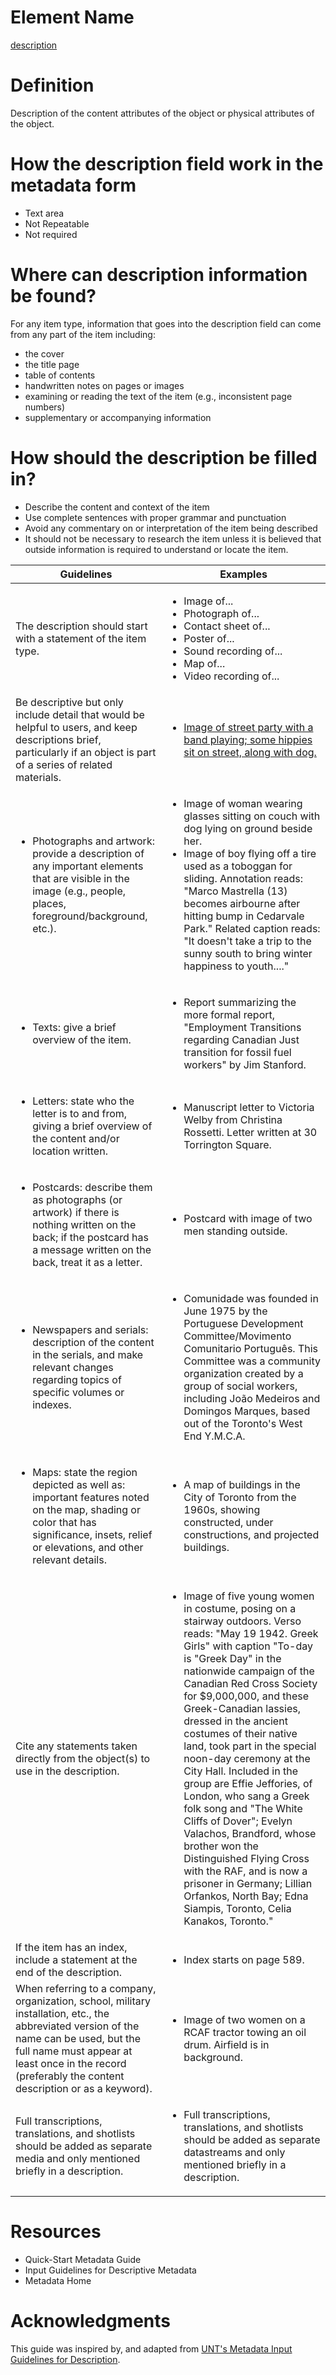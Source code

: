 # Element Name

[description](https://www.dublincore.org/specifications/dublin-core/dcmi-terms/#http://purl.org/dc/terms/description)

# Definition

Description of the content attributes of the object or physical attributes of the object.

# How the description field work in the metadata form

* Text area
* Not Repeatable
* Not required

# Where can description information be found?

For any item type, information that goes into the description field can come from any part of the item including:

* the cover
* the title page
* table of contents
* handwritten notes on pages or images
* examining or reading the text of the item (e.g., inconsistent page numbers)
* supplementary or accompanying information

# How should the description be filled in?

* Describe the content and context of the item
* Use complete sentences with proper grammar and punctuation
* Avoid any commentary on or interpretation of the item being described
* It should not be necessary to research the item unless it is believed that outside information is required to understand or locate the item.

| Guidelines | Examples |
| ---------- | -------- |
| The description should start with a statement of the item type. | <ul><li>Image of...</li><li>Photograph of...</li><li>Contact sheet of...</li><li>Poster of...</li><li>Sound recording of...</li><li>Map of...</li><li>Video recording of...</li></ul> |
| Be descriptive but only include detail that would be helpful to users, and keep descriptions brief, particularly if an object is part of a series of related materials. | <ul><li>[Image of street party with a band playing; some hippies sit on street, along with dog.](https://digital.library.yorku.ca/islandora/object/yul:88687)</li></ul>|
| <ul><li>Photographs and artwork: provide a description of any important elements that are visible in the image (e.g., people, places, foreground/background, etc.).</li></ul> | <ul><li>Image of woman wearing glasses sitting on couch with dog lying on ground beside her.</li><li>    Image of boy flying off a tire used as a toboggan for sliding. Annotation reads: "Marco Mastrella (13) becomes airbourne after hitting bump in Cedarvale Park." Related caption reads: "It doesn't take a trip to the sunny south to bring winter happiness to youth...."</li></ul> |
| <ul><li>Texts: give a brief overview of the item.</li></ul> | <ul><li>Report summarizing the more formal report, "Employment Transitions regarding Canadian Just transition for fossil fuel workers" by Jim Stanford.</li></ul> |
| <ul><li>Letters: state who the letter is to and from, giving a brief overview of the content and/or location written.</li></ul> | <ul><li>Manuscript letter to Victoria Welby from Christina Rossetti. Letter written at 30 Torrington Square.</li></ul> |
| <ul><li>Postcards: describe them as photographs (or artwork) if there is nothing written on the back; if the postcard has a message written on the back, treat it as a letter.</li></ul> | <ul><li>Postcard with image of two men standing outside.</li></ul> |
| <ul><li>Newspapers and serials: description of the content in the serials, and make relevant changes regarding topics of specific volumes or indexes.</li></ul> | <ul><li>Comunidade was founded in June 1975 by the Portuguese Development Committee/Movimento Comunitario Português. This Committee was a community organization created by a group of social workers, including João Medeiros and Domingos Marques, based out of the Toronto's West End Y.M.C.A.</li></ul> |
| <ul><li>Maps: state the region depicted as well as: important features noted on the map, shading or color that has significance, insets, relief or elevations, and other relevant details.</li></ul> | <ul><li>A map of buildings in the City of Toronto from the 1960s, showing constructed, under constructions, and projected buildings.</li></ul> |
| Cite any statements taken directly from the object(s) to use in the description. | <ul><li>Image of five young women in costume, posing on a stairway outdoors. Verso reads: "May 19 1942. Greek Girls" with caption "To-day is "Greek Day" in the nationwide campaign of the Canadian Red Cross Society for $9,000,000, and these Greek-Canadian lassies, dressed in the ancient costumes of their native land, took part in the special noon-day ceremony at the City Hall. Included in the group are Effie Jeffories, of London, who sang a Greek folk song and "The White Cliffs of Dover"; Evelyn Valachos, Brandford, whose brother won the Distinguished Flying Cross with the RAF, and is now a prisoner in Germany; Lillian Orfankos, North Bay; Edna Siampis, Toronto, Celia Kanakos, Toronto."</li></ul> |
| If the item has an index, include a statement at the end of the description. | <ul><li>Index starts on page 589.</li></li> |
| When referring to a company, organization, school, military installation, etc., the abbreviated version of the name can be used, but the full name must appear at least once in the record (preferably the content description or as a keyword). | <ul><li>Image of two women on a RCAF tractor towing an oil drum. Airfield is in background.</li></ul> |
| Full transcriptions, translations, and shotlists should be added as separate media and only mentioned briefly in a description. | <ul><li>Full transcriptions, translations, and shotlists should be added as separate datastreams and only mentioned briefly in a description.</li></ul> |

# Resources

* Quick-Start Metadata Guide
* Input Guidelines for Descriptive Metadata
* Metadata Home

# Acknowledgments

This guide was inspired by, and adapted from [UNT's Metadata Input Guidelines for Description](https://library.unt.edu/digital-projects-unit/metadata/fields/description).

